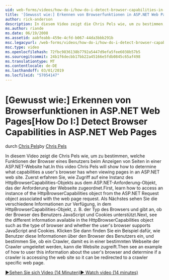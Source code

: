 ```yaml
---
uid: web-forms/videos/how-do-i/how-do-i-detect-browser-capabilities-in-aspnet-web-pages
title: '[Gewusst wie:] Erkennen von Browserfunktionen in ASP.NET Web Pages | Microsoft-Dokumentation'
author: rick-anderson
description: In diesem Video zeigt die Chris Pels wie, um zu bestimmen, welche Funktionen der Browser eines Benutzers beim Anzeigen von Seiten in einer ASP.NET-Website hat. Zunächst erfahren Sie, wie Sie Konto...
ms.author: riande
ms.date: 06/19/2008
ms.assetid: aabfeabb-459e-4cfd-b067-44da3bbb291b
msc.legacyurl: /web-forms/videos/how-do-i/how-do-i-detect-browser-capabilities-in-aspnet-web-pages
msc.type: video
ms.openlocfilehash: 72fbc9836138b7792a5447d9efa5fee6038b57b5
ms.sourcegitcommit: 24b1f6decbb17bb22a45166e5fdb0845c65af498
ms.translationtype: MT
ms.contentlocale: de-DE
ms.lasthandoff: 03/01/2019
ms.locfileid: "57054147"
---
```

<a name="how-do-i-detect-browser-capabilities-in-aspnet-web-pages"></a><span data-ttu-id="97d38-104">[Gewusst wie:] Erkennen von Browserfunktionen in ASP.NET Web Pages</span><span class="sxs-lookup"><span data-stu-id="97d38-104">[How Do I:] Detect Browser Capabilities in ASP.NET Web Pages</span></span>
====================
<span data-ttu-id="97d38-105">durch [Chris Pels](https://twitter.com/chrispels)</span><span class="sxs-lookup"><span data-stu-id="97d38-105">by [Chris Pels](https://twitter.com/chrispels)</span></span>

<span data-ttu-id="97d38-106">In diesem Video zeigt die Chris Pels wie, um zu bestimmen, welche Funktionen der Browser eines Benutzers beim Anzeigen von Seiten in einer ASP.NET-Website hat.</span><span class="sxs-lookup"><span data-stu-id="97d38-106">In this video Chris Pels will show how to determine what capabilities a user's browser has when viewing pages in an ASP.NET web site.</span></span> <span data-ttu-id="97d38-107">Zuerst erfahren Sie, wie Zugriff auf eine Instanz des HttpBrowserCapabilities-Objekts aus dem ASP.NET-Anforderung-Objekt, das der Anforderung der Webseite zugeordnet.</span><span class="sxs-lookup"><span data-stu-id="97d38-107">First, learn how to access an instance of the HttpBrowserCapabilities object from the ASP.NET Request object associated with the web page request.</span></span> <span data-ttu-id="97d38-108">Als Nächstes sehen Sie die verschiedene Informationen zur Verfügung, in dem HttpBrowserCapabilities-Objekt, z. B. der Typ des Browsers und gibt an, ob der Browser des Benutzers JavaScript und Cookies unterstützt.</span><span class="sxs-lookup"><span data-stu-id="97d38-108">Next, see the different information available in the HttpBrowserCapabilities object such as the type of browser and whether the user's browser supports JavaScript and Cookies.</span></span> <span data-ttu-id="97d38-109">Klicken Sie dann finden Sie ein Beispiel dafür, wie Benutzer diese Informationen über den Browser des Benutzers ein, und bestimmen Sie, ob ein Crawler, damit es in einer bestimmten Webseite der Crawler umgeleitet werden, kann die Website zugreift.</span><span class="sxs-lookup"><span data-stu-id="97d38-109">Then see an example of how to user this information about the user's browser and determine if a crawler is accessing the web site so it can be redirected to a crawler specific web page.</span></span>

[<span data-ttu-id="97d38-110">&#9654;Sehen Sie sich Video (14 Minuten)</span><span class="sxs-lookup"><span data-stu-id="97d38-110">&#9654; Watch video (14 minutes)</span></span>](https://channel9.msdn.com/Blogs/ASP-NET-Site-Videos/how-do-i-detect-browser-capabilities-in-aspnet-web-pages)
